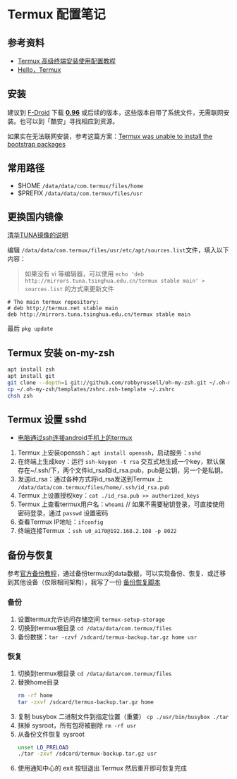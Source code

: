 # Termux 配置笔记

## 参考资料

- [Termux 高级终端安装使用配置教程](https://www.sqlsec.com/2018/05/termux.html)
- [Hello，Termux](https://tonybai.com/2017/11/09/hello-termux/)

## 安装

建议到 [F-Droid](https://f-droid.org/zh_Hans/packages/com.termux/) 下载 [**0.96**](https://f-droid.org/repo/com.termux_96.apk) 或后续的版本，这些版本自带了系统文件，无需联网安装。也可以到「酷安」寻找相应到资源。

如果实在无法联网安装，参考这篇方案：[Termux was unable to install the bootstrap packages](https://android.stackexchange.com/a/201855)

## 常用路径

- $HOME `/data/data/com.termux/files/home`
- $PREFIX `/data/data/com.termux/files/usr`

## 更换国内镜像

[清华TUNA镜像的说明](https://mirror.tuna.tsinghua.edu.cn/help/termux/)

编辑 `/data/data/com.termux/files/usr/etc/apt/sources.list`文件，填入以下内容：

> 如果没有 vi 等编辑器，可以使用 `echo 'deb http://mirrors.tuna.tsinghua.edu.cn/termux stable main' > sources.list` 的方式来更新文件

```
# The main termux repository:
# deb http://termux.net stable main
deb http://mirrors.tuna.tsinghua.edu.cn/termux stable main
```

最后 `pkg update`

## Termux 安装 on-my-zsh

```sh
apt install zsh
apt install git
git clone --depth=1 git://github.com/robbyrussell/oh-my-zsh.git ~/.oh-my-zsh
cp ~/.oh-my-zsh/templates/zshrc.zsh-template ~/.zshrc
chsh zsh
```

## Termux 设置 sshd

- [电脑通过ssh连接android手机上的termux](https://www.jianshu.com/p/2e6c8152a2ba)

1. Termux 上安装openssh：`apt install openssh`，启动服务：`sshd`
2. 在终端上生成key：运行 `ssh-keygen -t rsa` 交互式地生成一个key，默认保存在~/.ssh/下，两个文件id_rsa和id_rsa.pub，pub是公钥，另一个是私钥。
3. 发送id_rsa：通过各种方式将id_rsa发送到Termux 上 `/data/data/com.termux/files/home/.ssh/id_rsa.pub`
4. Termux 上设置授权key：`cat ./id_rsa.pub >> authorized_keys`
5. Termux 上查看termux用户名：`whoami` // 如果不需要秘钥登录，可直接使用密码登录，通过 `passwd` 设置密码
6. 查看Termux IP地址：`ifconfig`
6. 终端连接Termux ：`ssh u0_a170@192.168.2.108 -p 8022`

## 备份与恢复

参考[官方备份教程](https://wiki.termux.com/wiki/Backing_up_Termux)，通过备份termux的data数据，可以实现备份、恢复、或迁移到其他设备（仅限相同架构），我写了一份 [备份恢复脚本](./setup-termux/termux_backup.sh)

### 备份

1. 设置termux允许访问存储空间 `termux-setup-storage`
2. 切换到termux根目录 `cd /data/data/com.termux/files`
3. 备份数据：`tar -czvf /sdcard/termux-backup.tar.gz home usr`

### 恢复

1. 切换到termux根目录 `cd /data/data/com.termux/files`
2. 替换home目录
    ```sh
    rm -rf home
    tar -zxvf /sdcard/termux-backup.tar.gz home
    ```
3. 复制 busybox 二进制文件到指定位置（重要） `cp ./usr/bin/busybox ./tar`
4. 抹掉 sysroot，所有包将被删除 `rm -rf usr`
5. 从备份文件恢复 sysroot
    ```sh
    unset LD_PRELOAD
    ./tar -zxvf /sdcard/termux-backup.tar.gz usr
    ```
6. 使用通知中心的 exit 按钮退出 Termux 然后重开即可恢复完成
